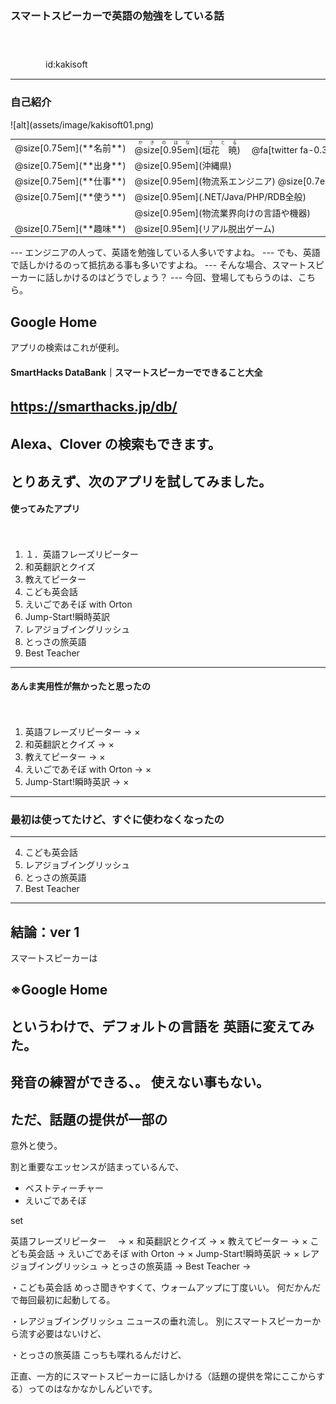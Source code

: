 ### スマートスピーカーで英語の勉強をしている話

　
　  
　  
　　　　id:kakisoft

---
### 自己紹介

<div class="left">
![alt](assets/image/kakisoft01.png)
</div>

<div class="right">
  <table style="white-space: nowrap;border-style: none;">
    <tr>
      <td>@size[0.75em](**名前**)</td>
      <td>
        <ruby>
        <rb>@size[0.95em](垣花　暁)</rb>
        <rp>（</rp>
        <rt>かきのはな　さとる</rt>
        <rp>）</rp>
        </ruby>
        　@fa[twitter fa-0.3x][@size[0.7em](kakisoft_tab)](https://twitter.com/kakisoft_tab)
      </td>
    </tr>
    <tr>
      <td>@size[0.75em](**出身**)</td>
      <td>@size[0.95em](沖縄県)</td>
    </tr>
    <tr>
      <td>@size[0.75em](**仕事**)</td>
      <td>@size[0.95em](物流系エンジニア) @size[0.7em](（フリーランス）)</td>
    </tr>
    <tr>
      <td>@size[0.75em](**使う**)</td>
      <td>@size[0.95em](.NET/Java/PHP/RDB全般)</td>
    </tr>
    <tr>
      <td>&nbsp;</td>
      <td>@size[0.95em](物流業界向けの言語や機器)</td>
    </tr>
    <tr>
      <td>@size[0.75em](**趣味**)</td>
      <td>@size[0.95em](リアル脱出ゲーム)</td>
    </tr>
  </table>
</div>
---
エンジニアの人って、英語を勉強している人多いですよね。
---
でも、英語で話しかけるのって抵抗ある事も多いですよね。
---
そんな場合、スマートスピーカーに話しかけるのはどうでしょう？
---
今回、登場してもらうのは、こちら。

Google Home
---
アプリの検索はこれが便利。

#### SmartHacks DataBank｜スマートスピーカーでできること大全
https://smarthacks.jp/db/
　  
　  
Alexa、Clover の検索もできます。
---
とりあえず、次のアプリを試してみました。
---
#### 使ってみたアプリ
　  
 1. １．英語フレーズリピーター
 2. 和英翻訳とクイズ
 3. 教えてピーター
 4. こども英会話
 5. えいごであそぼ with Orton
 6. Jump-Start!瞬時英訳
 7. レアジョブイングリッシュ
 8. とっさの旅英語
 9. Best Teacher
---
#### あんま実用性が無かったと思ったの
　  
 1. 英語フレーズリピーター ->  ×
 2. 和英翻訳とクイズ ->  ×
 3. 教えてピーター ->  ×
 5. えいごであそぼ with Orton ->  ×
 6. Jump-Start!瞬時英訳 ->  ×
---
### 最初は使ってたけど、すぐに使わなくなったの

---
 4. こども英会話
 7. レアジョブイングリッシュ
 8. とっさの旅英語
 9. Best Teacher


---
## 結論：ver 1

スマートスピーカーは

※Google Home 
---
というわけで、デフォルトの言語を
英語に変えてみた。
---
発音の練習ができる、。
使えない事もない。
---
ただ、話題の提供が一部の
---
意外と使う。


割と重要なエッセンスが詰まっているんで、


 * ベストティーチャー
 * えいごであそぼ




set 










英語フレーズリピーター　 ->  ×
和英翻訳とクイズ -> ×
教えてピーター -> ×
こども英会話 -> 
えいごであそぼ with Orton -> ×
Jump-Start!瞬時英訳 -> ×
レアジョブイングリッシュ -> 
とっさの旅英語 -> 
Best Teacher -> 



・こども英会話
めっさ聞きやすくて、ウォームアップに丁度いい。
何だかんだで毎回最初に起動してる。



・レアジョブイングリッシュ
ニュースの垂れ流し。
別にスマートスピーカーから流す必要はないけど、



・とっさの旅英語
こっちも喋れるんだけど、









正直、一方的にスマートスピーカーに話しかける（話題の提供を常にここからする）ってのはなかなかしんどいです。



